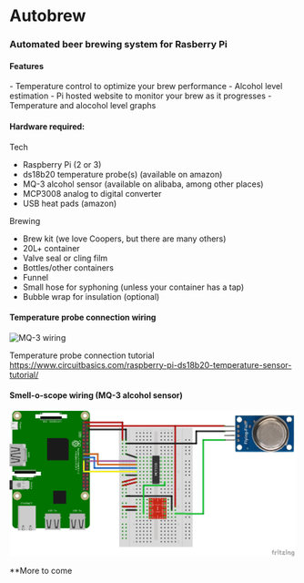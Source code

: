 <h1>Autobrew</h1>
<h3>Automated beer brewing system for Rasberry Pi</h3>

<h4>Features</h4>
- Temperature control to optimize your brew performance
- Alcohol level estimation
- Pi hosted website to monitor your brew as it progresses
 - Temperature and alocohol level graphs

<h4>Hardware required:</h4>

Tech
- Raspberry Pi (2 or 3)
- ds18b20 temperature probe(s) (available on amazon)
- MQ-3 alcohol sensor (available on alibaba, among other places)
- MCP3008 analog to digital converter
- USB heat pads (amazon)

Brewing
- Brew kit (we love Coopers, but there are many others)
- 20L+ container
- Valve seal or cling film
- Bottles/other containers
- Funnel
- Small hose for syphoning (unless your container has a tap)
- Bubble wrap for insulation (optional)

<h4>Temperature probe connection wiring</h4>

![MQ-3 wiring](https://www.circuitbasics.com/wp-content/uploads/2016/03/Raspberry-Pi-DS18B20-768x337.png)

Temperature probe connection tutorial
https://www.circuitbasics.com/raspberry-pi-ds18b20-temperature-sensor-tutorial/


<h4>Smell-o-scope wiring (MQ-3 alcohol sensor)</h4>

![MQ-3 wiring](/images/mq3-connection.png)


**More to come
